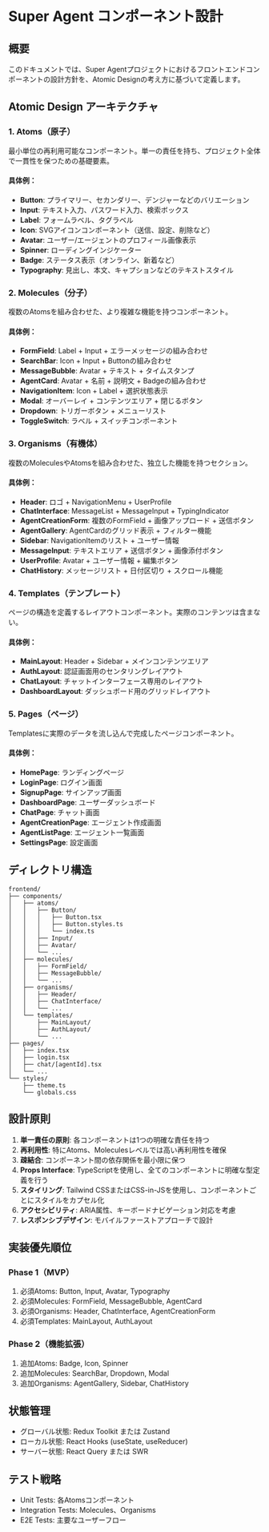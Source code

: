 # Super Agent コンポーネント設計

## 概要
このドキュメントでは、Super Agentプロジェクトにおけるフロントエンドコンポーネントの設計方針を、Atomic Designの考え方に基づいて定義します。

## Atomic Design アーキテクチャ

### 1. Atoms（原子）
最小単位の再利用可能なコンポーネント。単一の責任を持ち、プロジェクト全体で一貫性を保つための基礎要素。

#### 具体例：
- **Button**: プライマリー、セカンダリー、デンジャーなどのバリエーション
- **Input**: テキスト入力、パスワード入力、検索ボックス
- **Label**: フォームラベル、タグラベル
- **Icon**: SVGアイコンコンポーネント（送信、設定、削除など）
- **Avatar**: ユーザー/エージェントのプロフィール画像表示
- **Spinner**: ローディングインジケーター
- **Badge**: ステータス表示（オンライン、新着など）
- **Typography**: 見出し、本文、キャプションなどのテキストスタイル

### 2. Molecules（分子）
複数のAtomsを組み合わせた、より複雑な機能を持つコンポーネント。

#### 具体例：
- **FormField**: Label + Input + エラーメッセージの組み合わせ
- **SearchBar**: Icon + Input + Buttonの組み合わせ
- **MessageBubble**: Avatar + テキスト + タイムスタンプ
- **AgentCard**: Avatar + 名前 + 説明文 + Badgeの組み合わせ
- **NavigationItem**: Icon + Label + 選択状態表示
- **Modal**: オーバーレイ + コンテンツエリア + 閉じるボタン
- **Dropdown**: トリガーボタン + メニューリスト
- **ToggleSwitch**: ラベル + スイッチコンポーネント

### 3. Organisms（有機体）
複数のMoleculesやAtomsを組み合わせた、独立した機能を持つセクション。

#### 具体例：
- **Header**: ロゴ + NavigationMenu + UserProfile
- **ChatInterface**: MessageList + MessageInput + TypingIndicator
- **AgentCreationForm**: 複数のFormField + 画像アップロード + 送信ボタン
- **AgentGallery**: AgentCardのグリッド表示 + フィルター機能
- **Sidebar**: NavigationItemのリスト + ユーザー情報
- **MessageInput**: テキストエリア + 送信ボタン + 画像添付ボタン
- **UserProfile**: Avatar + ユーザー情報 + 編集ボタン
- **ChatHistory**: メッセージリスト + 日付区切り + スクロール機能

### 4. Templates（テンプレート）
ページの構造を定義するレイアウトコンポーネント。実際のコンテンツは含まない。

#### 具体例：
- **MainLayout**: Header + Sidebar + メインコンテンツエリア
- **AuthLayout**: 認証画面用のセンタリングレイアウト
- **ChatLayout**: チャットインターフェース専用のレイアウト
- **DashboardLayout**: ダッシュボード用のグリッドレイアウト

### 5. Pages（ページ）
Templatesに実際のデータを流し込んで完成したページコンポーネント。

#### 具体例：
- **HomePage**: ランディングページ
- **LoginPage**: ログイン画面
- **SignupPage**: サインアップ画面
- **DashboardPage**: ユーザーダッシュボード
- **ChatPage**: チャット画面
- **AgentCreationPage**: エージェント作成画面
- **AgentListPage**: エージェント一覧画面
- **SettingsPage**: 設定画面

## ディレクトリ構造
```
frontend/
├── components/
│   ├── atoms/
│   │   ├── Button/
│   │   │   ├── Button.tsx
│   │   │   ├── Button.styles.ts
│   │   │   └── index.ts
│   │   ├── Input/
│   │   ├── Avatar/
│   │   └── ...
│   ├── molecules/
│   │   ├── FormField/
│   │   ├── MessageBubble/
│   │   └── ...
│   ├── organisms/
│   │   ├── Header/
│   │   ├── ChatInterface/
│   │   └── ...
│   └── templates/
│       ├── MainLayout/
│       ├── AuthLayout/
│       └── ...
├── pages/
│   ├── index.tsx
│   ├── login.tsx
│   ├── chat/[agentId].tsx
│   └── ...
└── styles/
    ├── theme.ts
    └── globals.css
```

## 設計原則

1. **単一責任の原則**: 各コンポーネントは1つの明確な責任を持つ
2. **再利用性**: 特にAtoms、Moleculesレベルでは高い再利用性を確保
3. **疎結合**: コンポーネント間の依存関係を最小限に保つ
4. **Props Interface**: TypeScriptを使用し、全てのコンポーネントに明確な型定義を行う
5. **スタイリング**: Tailwind CSSまたはCSS-in-JSを使用し、コンポーネントごとにスタイルをカプセル化
6. **アクセシビリティ**: ARIA属性、キーボードナビゲーション対応を考慮
7. **レスポンシブデザイン**: モバイルファーストアプローチで設計

## 実装優先順位

### Phase 1（MVP）
1. 必須Atoms: Button, Input, Avatar, Typography
2. 必須Molecules: FormField, MessageBubble, AgentCard
3. 必須Organisms: Header, ChatInterface, AgentCreationForm
4. 必須Templates: MainLayout, AuthLayout

### Phase 2（機能拡張）
1. 追加Atoms: Badge, Icon, Spinner
2. 追加Molecules: SearchBar, Dropdown, Modal
3. 追加Organisms: AgentGallery, Sidebar, ChatHistory

## 状態管理
- グローバル状態: Redux Toolkit または Zustand
- ローカル状態: React Hooks (useState, useReducer)
- サーバー状態: React Query または SWR

## テスト戦略
- Unit Tests: 各Atomsコンポーネント
- Integration Tests: Molecules、Organisms
- E2E Tests: 主要なユーザーフロー
